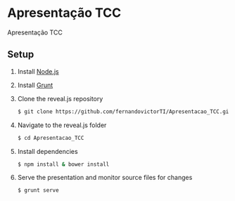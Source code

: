 # Apresentação TCC
Apresentação TCC

## Setup

1. Install [Node.js](http://nodejs.org/)

2. Install [Grunt](http://gruntjs.com/getting-started#installing-the-cli)

4. Clone the reveal.js repository
   ```sh
   $ git clone https://github.com/fernandovictorTI/Apresentacao_TCC.git
   ```

5. Navigate to the reveal.js folder
   ```sh
   $ cd Apresentacao_TCC
   ```

6. Install dependencies
   ```sh
   $ npm install & bower install
   ```

7. Serve the presentation and monitor source files for changes
   ```sh
   $ grunt serve
   ```
